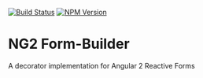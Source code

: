 [![Build Status](https://travis-ci.org/Jaspero/ng2-form-builder.svg?branch=master)](https://travis-ci.org/flauc/angular2-notifications)
[![NPM Version](https://img.shields.io/npm/v/@jaspero/ng2-form-builder.svg)](https://www.npmjs.com/package/@jaspero/ng2-form-builder)
# NG2 Form-Builder
A decorator implementation for Angular 2 Reactive Forms